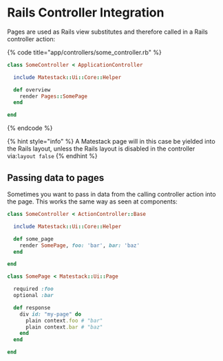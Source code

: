 # Rails Controller Integration

Pages are used as Rails view substitutes and therefore called in a Rails controller action:

{% code title="app/controllers/some_controller.rb" %}
```ruby
class SomeController < ApplicationController

  include Matestack::Ui::Core::Helper

  def overview
    render Pages::SomePage
  end

end
```
{% endcode %}

{% hint style="info" %}
A Matestack page will in this case be yielded into the Rails layout, unless the Rails layout is disabled in the controller via:`layout false`
{% endhint %}

## Passing data to pages

Sometimes you want to pass in data from the calling controller action into the page. This works the same way as seen at components:

```ruby
class SomeController < ActionController::Base

  include Matestack::Ui::Core::Helper

  def some_page
    render SomePage, foo: 'bar', bar: 'baz'
  end

end
```

```ruby
class SomePage < Matestack::Ui::Page

  required :foo
  optional :bar

  def response
    div id: "my-page" do
      plain context.foo # "bar"
      plain context.bar # "baz"
    end
  end

end
```
